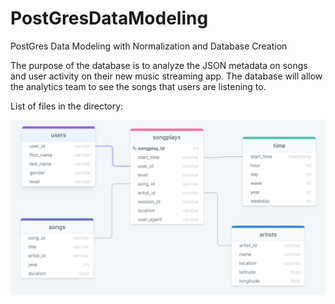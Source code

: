 # PostGresDataModeling

PostGres Data Modeling with Normalization and Database Creation

The purpose of the database is to analyze the JSON metadata on songs and user activity on their new music streaming app. The database will allow the analytics team to see the songs that users are listening to.

List of files in the directory:

![ER Diagram](https://github.com/JaxT38/PostGresDataModeling/blob/main/Images/ERDiag.PNG)




